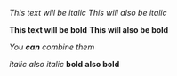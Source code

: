  *This text will be italic*
_This will also be italic_

**This text will be bold**
__This will also be bold__

_You **can** combine them_

_italic_
*also italic*
__bold__
**also bold**
